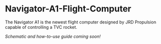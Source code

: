# Navigator-A1-Flight-Computer
The Navigator A1 is the newest flight computer designed by JRD Propulsion capable of controlling a TVC rocket.


*Schematic and how-to-use guide coming soon!*
